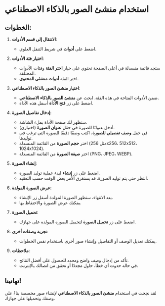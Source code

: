 # استخدام منشئ الصور بالذكاء الاصطناعي

## الخطوات:

1. **الانتقال إلى قسم الأدوات**:

   - اضغط على **أدوات** في شريط التنقل العلوي.

2. **اختيار فئة الأدوات**:

   - ستجد قائمة منسدلة في أعلى الصفحة تحتوي على خيار **اختر الفئة** وفئات الأدوات المختلفة.
   - اختر الفئة **أدوات منشئي المحتوى**.

3. **اختيار منشئ الصور بالذكاء الاصطناعي**:

   - ضمن الأدوات المتاحة في هذه الفئة، ابحث عن **منشئ الصور بالذكاء الاصطناعي**.
   - اضغط على زر **فتح الأداة** أسفل هذه الأداة.

4. **إدخال تفاصيل الصورة**:

   - ستظهر لك صفحة الأداة بملء الشاشة.
   - أدخل عنوانًا للصورة في حقل **عنوان الصورة** (اختياري).
   - في حقل **وصف تفصيلي للصورة**، اكتب وصفًا دقيقًا للصورة التي ترغب في توليدها.
   - اختر **حجم الصورة** من القائمة المنسدلة (مثل 256x256، 512x512، 1024x1024).
   - اختر **صيغة الصورة** من القائمة المنسدلة (PNG، JPEG، WEBP).

5. **إنشاء الصورة**:

   - اضغط على زر **إنشاء** لبدء عملية توليد الصورة.
   - انتظر حتى يتم توليد الصورة. قد يستغرق الأمر بعض الوقت حسب التعقيد.

6. **عرض الصورة المولدة**:

   - بعد الانتهاء، ستظهر الصورة المولدة أسفل زر الإنشاء.
   - يمكنك عرض الصورة والاحتفاظ بها.

7. **تحميل الصورة**:

   - اضغط على زر **تحميل الصورة** لتحميل الصورة المولدة على جهازك.

8. **تجربة وصفات أخرى**:

   - يمكنك تعديل الوصف أو التفاصيل وإنشاء صور أخرى باستخدام نفس الخطوات.

9. **ملاحظات**:

   - تأكد من إدخال وصف واضح ومحدد للحصول على أفضل النتائج.
   - في حالة حدوث أي خطأ، حاول مجددًا أو تحقق من اتصالك بالإنترنت.

## تهانينا!

لقد نجحت في استخدام **منشئ الصور بالذكاء الاصطناعي** لإنشاء صور مخصصة بناءً على وصفك وتحميلها على جهازك.